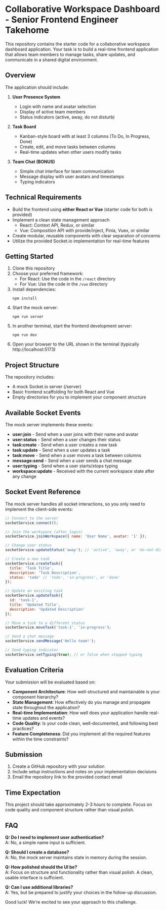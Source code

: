 # Collaborative Workspace Dashboard - Senior Frontend Engineer Takehome

This repository contains the starter code for a collaborative workspace dashboard application. Your task is to build a real-time frontend application that allows team members to manage tasks, share updates, and communicate in a shared digital environment.

## Overview

The application should include:

1. **User Presence System**
   - Login with name and avatar selection
   - Display of active team members
   - Status indicators (active, away, do not disturb)

2. **Task Board**
   - Kanban-style board with at least 3 columns (To Do, In Progress, Done)
   - Create, edit, and move tasks between columns
   - Real-time updates when other users modify tasks

3. **Team Chat (BONUS)**
   - Simple chat interface for team communication
   - Message display with user avatars and timestamps
   - Typing indicators

## Technical Requirements

- Build the frontend using **either React or Vue** (starter code for both is provided)
- Implement a clean state management approach 
  - React: Context API, Redux, or similar
  - Vue: Composition API with provide/inject, Pinia, Vuex, or similar
- Create modular, reusable components with clear separation of concerns
- Utilize the provided Socket.io implementation for real-time features

## Getting Started

1. Clone this repository
2. Choose your preferred framework:
   - For React: Use the code in the `/react` directory
   - For Vue: Use the code in the `/vue` directory
3. Install dependencies:
   ```
   npm install
   ```
4. Start the mock server:
   ```
   npm run server
   ```
5. In another terminal, start the frontend development server:
   ```
   npm run dev
   ```
6. Open your browser to the URL shown in the terminal (typically http://localhost:5173)

## Project Structure

The repository includes:

- A mock Socket.io server (/server)
- Basic frontend scaffolding for both React and Vue
- Empty directories for you to implement your component structure

## Available Socket Events

The mock server implements these events:

- **user:join** - Send when a user joins with their name and avatar
- **user:status** - Send when a user changes their status
- **task:create** - Send when a user creates a new task
- **task:update** - Send when a user updates a task
- **task:move** - Send when a user moves a task between columns
- **message:send** - Send when a user sends a chat message
- **user:typing** - Send when a user starts/stops typing
- **workspace:update** - Received with the current workspace state after any change

## Socket Event Reference

The mock server handles all socket interactions, so you only need to implement the client-side events:

```javascript
// Connect to the server
socketService.connect();

// Join the workspace (after login)
socketService.joinWorkspace({ name: 'User Name', avatar: '1' });

// Change user status
socketService.updateStatus('away'); // 'active', 'away', or 'do-not-disturb'

// Create a new task
socketService.createTask({
  title: 'Task Title',
  description: 'Task Description',
  status: 'todo' // 'todo', 'in-progress', or 'done'
});

// Update an existing task
socketService.updateTask({
  id: 'task-1',
  title: 'Updated Title',
  description: 'Updated Description'
});

// Move a task to a different status
socketService.moveTask('task-1', 'in-progress');

// Send a chat message
socketService.sendMessage('Hello team!');

// Send typing indicator
socketService.setTyping(true); // or false when stopped typing
```

## Evaluation Criteria

Your submission will be evaluated based on:

- **Component Architecture**: How well-structured and maintainable is your component hierarchy?
- **State Management**: How effectively do you manage and propagate state throughout the application?
- **Real-time Implementation**: How well does your application handle real-time updates and events?
- **Code Quality**: Is your code clean, well-documented, and following best practices?
- **Feature Completeness**: Did you implement all the required features within the time constraints?

## Submission

1. Create a GitHub repository with your solution
2. Include setup instructions and notes on your implementation decisions
3. Email the repository link to the provided contact email

## Time Expectation

This project should take approximately 2-3 hours to complete. Focus on code quality and component structure rather than visual polish.

## FAQ

**Q: Do I need to implement user authentication?**  
A: No, a simple name input is sufficient.

**Q: Should I create a database?**  
A: No, the mock server maintains state in memory during the session.

**Q: How polished should the UI be?**  
A: Focus on structure and functionality rather than visual polish. A clean, usable interface is sufficient.

**Q: Can I use additional libraries?**  
A: Yes, but be prepared to justify your choices in the follow-up discussion.

Good luck! We're excited to see your approach to this challenge.
